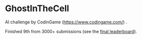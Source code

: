 # GhostInTheCell
AI challenge by CodinGame (https://www.codingame.com/) .

Finished 9th from 3000+ submissions (see the [final leaderboard](https://www.codingame.com/leaderboards/challenge/ghost-in-the-cell/global)).
